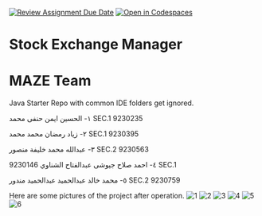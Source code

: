 [![Review Assignment Due Date](https://classroom.github.com/assets/deadline-readme-button-24ddc0f5d75046c5622901739e7c5dd533143b0c8e959d652212380cedb1ea36.svg)](https://classroom.github.com/a/hIpamZ_2)
[![Open in Codespaces](https://classroom.github.com/assets/launch-codespace-7f7980b617ed060a017424585567c406b6ee15c891e84e1186181d67ecf80aa0.svg)](https://classroom.github.com/open-in-codespaces?assignment_repo_id=14842584)
# Stock Exchange Manager
# MAZE Team
Java Starter Repo with common IDE folders get ignored.

١- الحسين ايمن حنفى محمد           SEC.1  9230235

٢- زياد رمضان محمد محمد           SEC.1  9230395

٣- عبدالله محمد خليفة منصور          SEC.2  9230563

٤- احمد صلاح جيوشى عبدالفتاح الشناوي   9230146  SEC.1

٥- محمد خالد عبدالحميد عبدالحميد مندور   SEC.2  9230759

Here are some pictures of the project after operation.
![1](https://github.com/sbme-tutorials/sbme27-s24-task2-stockexchangemanager-maze-team-1/assets/165908587/e765e86d-42b3-448e-ad69-2699d8c8431e)
![2](https://github.com/sbme-tutorials/sbme27-s24-task2-stockexchangemanager-maze-team-1/assets/165908587/49e0c64b-25ba-47f2-b78e-8aeb6551a59e)
![3](https://github.com/sbme-tutorials/sbme27-s24-task2-stockexchangemanager-maze-team-1/assets/165908587/1e45e751-7cbd-44ed-860f-4ec53a45f81c)
![4](https://github.com/sbme-tutorials/sbme27-s24-task2-stockexchangemanager-maze-team-1/assets/165908587/58f06f77-6289-4579-8ebe-ee1f9103e586)
![5](https://github.com/sbme-tutorials/sbme27-s24-task2-stockexchangemanager-maze-team-1/assets/165908587/9d482f26-5ac5-4cb0-b89e-c550d1491f8d)
![6](https://github.com/sbme-tutorials/sbme27-s24-task2-stockexchangemanager-maze-team-1/assets/165908587/d225ebe6-12db-47ce-9466-0044e1885a70)
